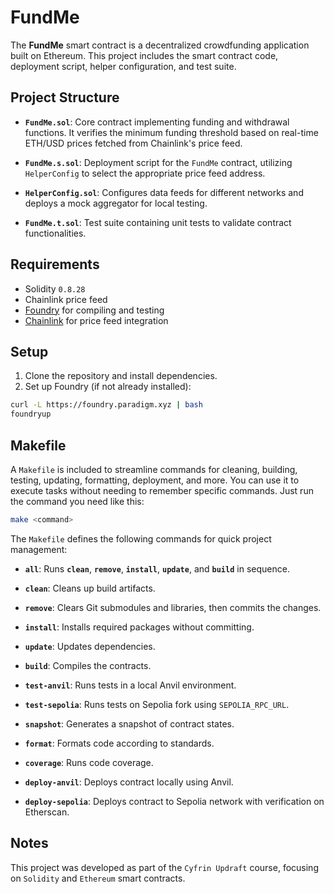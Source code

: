 # FundMe

The **FundMe** smart contract is a decentralized crowdfunding application built on Ethereum. This project includes the smart contract code, deployment script, helper configuration, and test suite.

## Project Structure

- **`FundMe.sol`**: Core contract implementing funding and withdrawal functions. It verifies the minimum funding threshold based on real-time ETH/USD prices fetched from Chainlink's price feed.

- **`FundMe.s.sol`**: Deployment script for the `FundMe` contract, utilizing `HelperConfig` to select the appropriate price feed address.
  
- **`HelperConfig.sol`**: Configures data feeds for different networks and deploys a mock aggregator for local testing.
  
- **`FundMe.t.sol`**: Test suite containing unit tests to validate contract functionalities.

## Requirements

- Solidity `0.8.28`
- Chainlink price feed
- [Foundry](https://book.getfoundry.sh/) for compiling and testing
- [Chainlink](https://docs.chain.link/) for price feed integration

## Setup

1. Clone the repository and install dependencies.
2. Set up Foundry (if not already installed):

```bash
curl -L https://foundry.paradigm.xyz | bash
foundryup
```


## Makefile

A `Makefile` is included to streamline commands for cleaning, building, testing, updating, formatting, deployment, and more. You can use it to execute tasks without needing to remember specific commands. Just run the command you need like this:

```bash
make <command>
```

The `Makefile` defines the following commands for quick project management:

- **`all`**: Runs **`clean`**, **`remove`**, **`install`**, **`update`**, and **`build`** in sequence.

- **`clean`**: Cleans up build artifacts.

- **`remove`**: Clears Git submodules and libraries, then commits the changes.

- **`install`**: Installs required packages without committing.
  
- **`update`**: Updates dependencies.

- **`build`**: Compiles the contracts.
  
- **`test-anvil`**: Runs tests in a local Anvil environment.

- **`test-sepolia`**: Runs tests on Sepolia fork using `SEPOLIA_RPC_URL`.

- **`snapshot`**: Generates a snapshot of contract states.

- **`format`**: Formats code according to standards.

- **`coverage`**: Runs code coverage.

- **`deploy-anvil`**: Deploys contract locally using Anvil.

- **`deploy-sepolia`**: Deploys contract to Sepolia network with verification on Etherscan.

## Notes
This project was developed as part of the `Cyfrin Updraft` course, focusing on `Solidity` and `Ethereum` smart contracts.